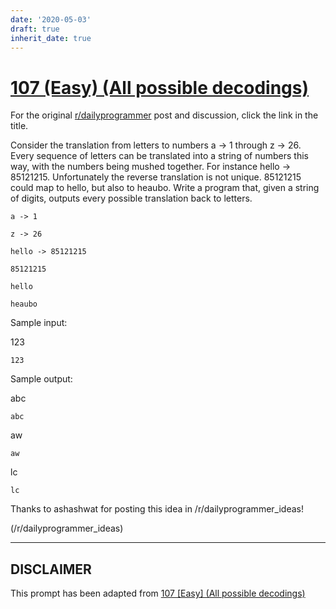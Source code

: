 ```yaml
---
date: '2020-05-03'
draft: true
inherit_date: true
---
```


# [107 (Easy) (All possible decodings)](https://www.reddit.com/r/dailyprogrammer/comments/122c4t/10252012_challenge_107_easy_all_possible_decodings/)

For the original [r/dailyprogrammer](https://www.reddit.com/r/dailyprogrammer/) post and discussion, click the link in the title.

Consider the translation from letters to numbers a -> 1 through z -> 26. Every sequence of letters can be translated into a string of numbers this way, with the numbers being mushed together. For instance hello -> 85121215. Unfortunately the reverse translation is not unique. 85121215 could map to hello, but also to heaubo. Write a program that, given a string of digits, outputs every possible translation back to letters.


```
a -> 1
```

```
z -> 26
```

```
hello -> 85121215
```

```
85121215
```

```
hello
```

```
heaubo
```
Sample input:

123


```
123
```
Sample output:

abc


```
abc
```
aw


```
aw
```
lc


```
lc
```
Thanks to ashashwat for posting this idea in /r/dailyprogrammer_ideas!

(/r/dailyprogrammer_ideas)

----
## **DISCLAIMER**
This prompt has been adapted from [107 [Easy] (All possible decodings)](https://www.reddit.com/r/dailyprogrammer/comments/122c4t/10252012_challenge_107_easy_all_possible_decodings/
)
